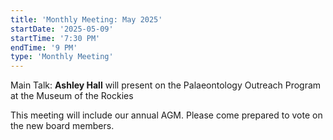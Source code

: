 ```yaml
---
title: 'Monthly Meeting: May 2025'
startDate: '2025-05-09'
startTime: '7:30 PM'
endTime: '9 PM'
type: 'Monthly Meeting'
---
```


Main Talk: **Ashley Hall** will present on the Palaeontology Outreach Program at the Museum of the Rockies

This meeting will include our annual AGM. Please come prepared to vote on the new board members.
